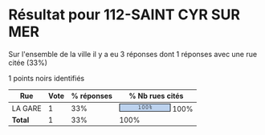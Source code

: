 # Résultat pour 112-SAINT CYR SUR MER

Sur l'ensemble de la ville il y a eu 3 réponses dont 1 réponses avec une rue citée (33%)

1 points noirs identifiés

| Rue | Vote | % réponses | % Nb rues cités|
|-----|------|------------|----------------|
| LA GARE | 1 | 33% | <img src="../../img/bar_100.gif" />&nbsp;100%|
| **Total** | 1 | 33% | 100%|
